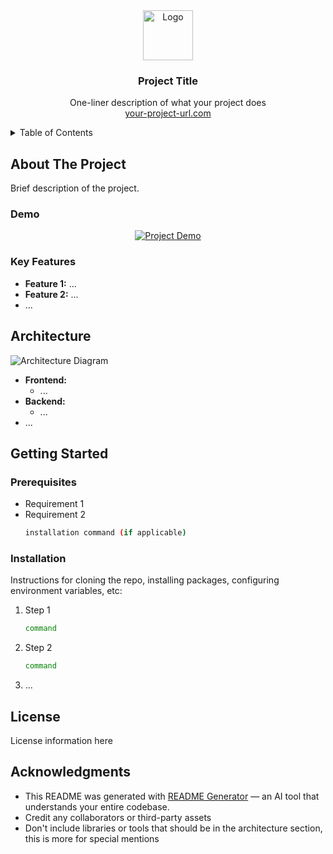 <div align="center">
  <a href="https://your-project-url.com">
    <img src="https://github.com/user-attachments/assets/0ae1b6d5-1a62-4b41-b2c7-c595a0460497" alt="Logo" width="80" height="80">
  </a>

<h3 align="center">Project Title</h3>

  <p align="center">
    One-liner description of what your project does
    <br />
     <a href="https://your-project-url.com">your-project-url.com</a>
  </p>
</div>

<!-- TABLE OF CONTENTS -->
<details>
  <summary>Table of Contents</summary>
  <ol>
    <li>
      <a href="#about-the-project">About The Project</a>
      <ul>
        <li><a href="#demo">Demo</a></li>
        <li><a href="#key-features">Key Features</a></li>
      </ul>
    </li>
    <li><a href="#architecture">Architecture</a></li>
    <li>
      <a href="#getting-started">Getting Started</a>
      <ul>
        <li><a href="#prerequisites">Prerequisites</a></li>
        <li><a href="#installation">Installation</a></li>
      </ul>
    </li>
    <li><a href="#license">License</a></li>
    <li><a href="#acknowledgments">Acknowledgments</a></li>
  </ol>
</details>

## About The Project

Brief description of the project.

### Demo

<div align="center">
  <a href="https://your-project-url.com">
    <!-- Add your demo video, GIF, or screenshot here -->
    <img src="https://github.com/user-attachments/assets/3b6baea2-cb25-4670-86b8-094d69d2bf83" alt="Project Demo">
  </a>
</div>

### Key Features

- **Feature 1:** ...
- **Feature 2:** ...
- ...

## Architecture

![Architecture Diagram](https://github.com/user-attachments/assets/79d3c0f6-21b6-413b-9f30-5117c6b60e7d)

- **Frontend:**
  - ...
- **Backend:**
  - ...
- ...

## Getting Started

### Prerequisites

- Requirement 1
- Requirement 2
  ```sh
  installation command (if applicable)
  ```

### Installation

Instructions for cloning the repo, installing packages, configuring environment variables, etc:

1. Step 1
   ```sh
   command
   ```
2. Step 2
   ```sh
   command
   ```
3. ...

## License

License information here

## Acknowledgments

- This README was generated with [README Generator](https://github.com/owengretzinger/readme-generator) — an AI tool that understands your entire codebase.
- Credit any collaborators or third-party assets
- Don't include libraries or tools that should be in the architecture section, this is more for special mentions
